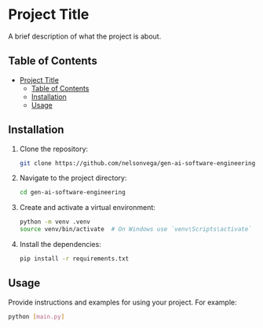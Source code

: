 # Project Title

A brief description of what the project is about.

## Table of Contents

- [Project Title](#project-title)
  - [Table of Contents](#table-of-contents)
  - [Installation](#installation)
  - [Usage](#usage)

## Installation

1. Clone the repository:
    ```sh
    git clone https://github.com/nelsonvega/gen-ai-software-engineering.git
    ```
2. Navigate to the project directory:
    ```sh
    cd gen-ai-software-engineering
    ```
3. Create and activate a virtual environment:
    ```sh
    python -m venv .venv
    source venv/bin/activate  # On Windows use `venv\Scripts\activate`
    ```
4. Install the dependencies:
    ```sh
    pip install -r requirements.txt
    ```

## Usage

Provide instructions and examples for using your project. For example:

```sh
python [main.py]

```